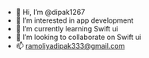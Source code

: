 - 👋 Hi, I’m @dipak1267
- 👀 I’m interested in app development
- 🌱 I’m currently learning Swift ui
- 💞️ I’m looking to collaborate on Swift ui
- 📫 ramoliyadipak333@gmail.com

<!---
dipak1267/dipak1267 is a ✨ special ✨ repository because its `README.md` (this file) appears on your GitHub profile.
You can click the Preview link to take a look at your changes.
--->

